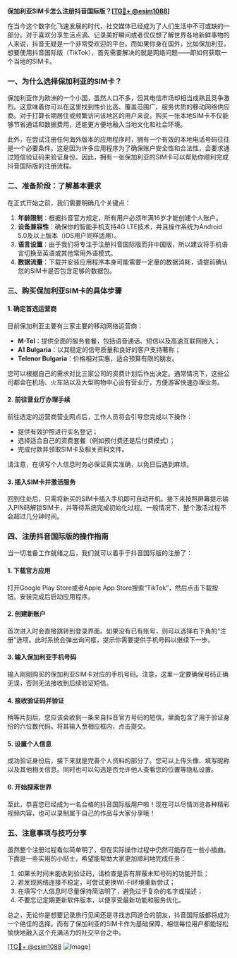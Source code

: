 **保加利亚SIM卡怎么注册抖音国际版？[[TG💪+ @esim1088](https://t.me/s/esim1088)]**

在当今这个数字化飞速发展的时代，社交媒体已经成为了人们生活中不可或缺的一部分。对于喜欢分享生活点滴、记录美好瞬间或者仅仅想了解世界各地新鲜事物的人来说，抖音无疑是一个非常受欢迎的平台。而如果你身在国外，比如保加利亚，想要使用抖音国际版（TikTok），首先需要解决的就是网络问题——即如何获取一个当地的SIM卡。

### 一、为什么选择保加利亚的SIM卡？

保加利亚作为欧洲的一个小国，虽然人口不多，但其电信市场却相当成熟且竞争激烈。这意味着你可以在这里找到性价比高、覆盖范围广、服务优质的移动网络供应商。对于打算长期居住或频繁访问该地区的用户来说，购买一张本地SIM卡不仅能够节省通话和数据费用，还能更方便地融入当地文化和社会环境。

此外，在尝试注册任何海外版本的应用程序时，拥有一个有效的本地电话号码往往是一个必要条件。这是因为许多应用程序为了确保账户安全性和合法性，会要求通过短信验证码来验证身份。因此，拥有一张保加利亚的SIM卡可以帮助你顺利完成抖音国际版的注册流程。

### 二、准备阶段：了解基本要求

在正式开始之前，我们需要明确几个关键点：

1. **年龄限制**：根据抖音官方规定，所有用户必须年满16岁才能创建个人账户。
2. **设备兼容性**：确保你的智能手机支持4G LTE技术，并且操作系统为Android 5.0及以上版本（iOS用户同样适用）。
3. **语言设置**：由于我们将专注于注册抖音国际版而非中国版，所以建议将手机语言切换至英语或其他常用外语模式。
4. **数据流量**：下载并安装应用程序本身可能需要一定量的数据消耗，请提前确认您的SIM卡是否包含足够的数据包。

### 三、购买保加利亚SIM卡的具体步骤

#### 1. 确定首选运营商
目前保加利亚主要有三家主要的移动网络运营商：
   - **M-Tel**：提供全面的服务套餐，包括语音通话、短信以及高速互联网接入；
   - **A1 Bulgaria**：以其稳定的信号质量和良好的客户支持著称；
   - **Telenor Bulgaria**：价格相对实惠，适合预算有限的朋友。

您可以根据自己的需求对比三家公司的资费计划后作出决定。通常情况下，这些公司都会在机场、火车站以及大型购物中心设有营业厅，方便游客快速办理业务。

#### 2. 前往营业厅办理手续
前往选定的运营商营业网点后，工作人员将会引导您完成以下操作：
   - 提供有效护照进行实名登记；
   - 选择适合自己的资费套餐（例如预付费还是后付费模式）；
   - 完成付款并领取SIM卡及相关资料文件。

请注意，在填写个人信息时务必保证真实准确，以免日后遇到麻烦。

#### 3. 插入SIM卡并激活服务
回到住处后，只需将新买的SIM卡插入手机即可自动开机。接下来按照屏幕提示输入PIN码解锁SIM卡，并等待系统完成初始化过程。一般情况下，整个激活过程不会超过几分钟时间。

### 四、注册抖音国际版的操作指南

当一切准备工作就绪之后，我们就可以着手于抖音国际版的注册了：

#### 1. 下载官方应用
打开Google Play Store或者Apple App Store搜索“TikTok”，然后点击下载按钮。安装完成后启动应用程序。

#### 2. 创建新账户
首次进入时会直接跳转到登录界面。如果没有已有账号，则可以选择右下角的“注册”选项。此时系统会弹出询问框，提示你需要提供手机号码以继续下一步。

#### 3. 输入保加利亚手机号码
输入刚刚购买的保加利亚SIM卡对应的手机号码。注意，这里一定要确保号码正确无误，否则无法接收到后续验证短信。

#### 4. 接收验证码并验证
稍等片刻后，您应该会收到一条来自抖音官方号码的短信，里面包含了用于验证身份的六位数代码。将其输入至相应框内，点击提交。

#### 5. 设置个人信息
成功验证身份后，接下来就是完善个人资料的部分了。您可以上传头像、填写昵称以及其他相关信息。同时也可以勾选是否允许他人查看您的位置等隐私设置。

#### 6. 开始探索世界
至此，恭喜您已经成为一名合格的抖音国际版用户啦！现在可以尽情浏览各种精彩视频内容，也可以录制属于自己的作品与大家分享哦！

### 五、注意事项与技巧分享

虽然整个注册过程看似简单明了，但在实际操作过程中仍然可能存在一些小插曲。下面是一些实用的小贴士，希望能帮助大家更加顺利地完成任务：

1. 如果长时间未能收到验证码，请检查是否有屏蔽未知号码的功能开启；
2. 若发现网络连接不稳定，可尝试更换Wi-Fi环境重新尝试；
3. 在填写个人信息时尽量保持简洁明了，避免过于复杂的名字或描述；
4. 不要忘记定期更新软件版本，以便享受最新功能和服务优化。

总之，无论你是想要记录旅行见闻还是寻找志同道合的朋友，抖音国际版都将成为一个绝佳的选择。而有了保加利亚的SIM卡作为基础保障，相信每位用户都能轻松愉快地融入这个充满活力的社交平台之中。

[[TG💪+ @esim1088](https://t.me/s/esim1088) ![Image](https://i.postimg.cc/4NQfJmqS/Snipaste-2025-05-13-00-14-12.png)]